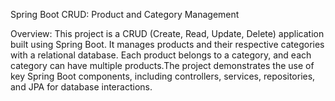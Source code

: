Spring Boot CRUD: Product and Category Management

Overview:
This project is a CRUD (Create, Read, Update, Delete) application built using Spring Boot. It manages products and their respective categories with a relational database. Each product belongs to a category, and each category can have multiple products.The project demonstrates the use of key Spring Boot components, including controllers, services, repositories, and JPA for database interactions.



